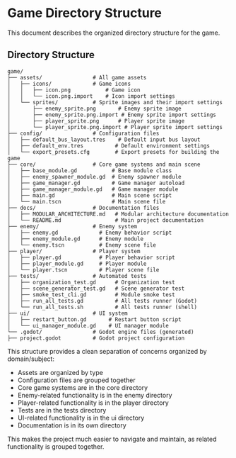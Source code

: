 # Game Directory Structure

This document describes the organized directory structure for the game.

## Directory Structure

```
game/
├── assets/                # All game assets
│   ├── icons/             # Game icons
│   │   ├── icon.png           # Game icon
│   │   └── icon.png.import    # Icon import settings
│   └── sprites/           # Sprite images and their import settings
│       ├── enemy_sprite.png       # Enemy sprite image
│       ├── enemy_sprite.png.import # Enemy sprite import settings
│       ├── player_sprite.png      # Player sprite image
│       └── player_sprite.png.import # Player sprite import settings
├── config/                # Configuration files
│   ├── default_bus_layout.tres    # Default input bus layout
│   ├── default_env.tres          # Default environment settings
│   └── export_presets.cfg        # Export presets for building the game
├── core/                  # Core game systems and main scene
│   ├── base_module.gd           # Base module class
│   ├── enemy_spawner_module.gd  # Enemy spawner module
│   ├── game_manager.gd          # Game manager autoload
│   ├── game_manager_module.gd   # Game manager module
│   ├── main.gd                  # Main scene script
│   └── main.tscn                # Main scene file
├── docs/                  # Documentation files
│   ├── MODULAR_ARCHITECTURE.md   # Modular architecture documentation
│   └── README.md                 # Main project documentation
├── enemy/                 # Enemy system
│   ├── enemy.gd             # Enemy behavior script
│   ├── enemy_module.gd      # Enemy module
│   └── enemy.tscn           # Enemy scene file
├── player/                # Player system
│   ├── player.gd            # Player behavior script
│   ├── player_module.gd     # Player module
│   └── player.tscn          # Player scene file
├── tests/                 # Automated tests
│   ├── organization_test.gd      # Organization test
│   ├── scene_generator_test.gd   # Scene generator test
│   ├── smoke_test_cli.gd         # Module smoke test
│   ├── run_all_tests.gd          # All tests runner (Godot)
│   └── run_all_tests.sh          # All tests runner (shell)
├── ui/                    # UI system
│   ├── restart_button.gd       # Restart button script
│   └── ui_manager_module.gd    # UI manager module
└── .godot/                # Godot engine files (generated)
├── project.godot          # Godot project configuration
```

This structure provides a clean separation of concerns organized by domain/subject:
- Assets are organized by type
- Configuration files are grouped together
- Core game systems are in the core directory
- Enemy-related functionality is in the enemy directory
- Player-related functionality is in the player directory
- Tests are in the tests directory
- UI-related functionality is in the ui directory
- Documentation is in its own directory

This makes the project much easier to navigate and maintain, as related functionality is grouped together.